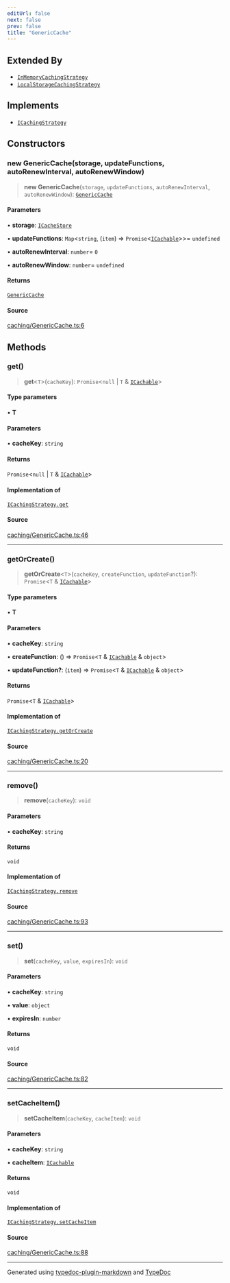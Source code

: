```yaml
---
editUrl: false
next: false
prev: false
title: "GenericCache"
---
```


## Extended By

- [`InMemoryCachingStrategy`](/api/classes/inmemorycachingstrategy/)
- [`LocalStorageCachingStrategy`](/api/classes/localstoragecachingstrategy/)

## Implements

- [`ICachingStrategy`](/api/interfaces/icachingstrategy/)

## Constructors

### new GenericCache(storage, updateFunctions, autoRenewInterval, autoRenewWindow)

> **new GenericCache**(`storage`, `updateFunctions`, `autoRenewInterval`, `autoRenewWindow`): [`GenericCache`](/api/classes/genericcache/)

#### Parameters

• **storage**: [`ICacheStore`](/api/interfaces/icachestore/)

• **updateFunctions**: `Map`\<`string`, (`item`) => `Promise`\<[`ICachable`](/api/interfaces/icachable/)\>\>= `undefined`

• **autoRenewInterval**: `number`= `0`

• **autoRenewWindow**: `number`= `undefined`

#### Returns

[`GenericCache`](/api/classes/genericcache/)

#### Source

[caching/GenericCache.ts:6](https://github.com/fostertheweb/spotify-web-sdk/blob/9d7441b/src/caching/GenericCache.ts#L6)

## Methods

### get()

> **get**\<`T`\>(`cacheKey`): `Promise`\<`null` \| `T` & [`ICachable`](/api/interfaces/icachable/)\>

#### Type parameters

• **T**

#### Parameters

• **cacheKey**: `string`

#### Returns

`Promise`\<`null` \| `T` & [`ICachable`](/api/interfaces/icachable/)\>

#### Implementation of

[`ICachingStrategy.get`](/api/interfaces/icachingstrategy/#get)

#### Source

[caching/GenericCache.ts:46](https://github.com/fostertheweb/spotify-web-sdk/blob/9d7441b/src/caching/GenericCache.ts#L46)

***

### getOrCreate()

> **getOrCreate**\<`T`\>(`cacheKey`, `createFunction`, `updateFunction`?): `Promise`\<`T` & [`ICachable`](/api/interfaces/icachable/)\>

#### Type parameters

• **T**

#### Parameters

• **cacheKey**: `string`

• **createFunction**: () => `Promise`\<`T` & [`ICachable`](/api/interfaces/icachable/) & `object`\>

• **updateFunction?**: (`item`) => `Promise`\<`T` & [`ICachable`](/api/interfaces/icachable/) & `object`\>

#### Returns

`Promise`\<`T` & [`ICachable`](/api/interfaces/icachable/)\>

#### Implementation of

[`ICachingStrategy.getOrCreate`](/api/interfaces/icachingstrategy/#getorcreate)

#### Source

[caching/GenericCache.ts:20](https://github.com/fostertheweb/spotify-web-sdk/blob/9d7441b/src/caching/GenericCache.ts#L20)

***

### remove()

> **remove**(`cacheKey`): `void`

#### Parameters

• **cacheKey**: `string`

#### Returns

`void`

#### Implementation of

[`ICachingStrategy.remove`](/api/interfaces/icachingstrategy/#remove)

#### Source

[caching/GenericCache.ts:93](https://github.com/fostertheweb/spotify-web-sdk/blob/9d7441b/src/caching/GenericCache.ts#L93)

***

### set()

> **set**(`cacheKey`, `value`, `expiresIn`): `void`

#### Parameters

• **cacheKey**: `string`

• **value**: `object`

• **expiresIn**: `number`

#### Returns

`void`

#### Source

[caching/GenericCache.ts:82](https://github.com/fostertheweb/spotify-web-sdk/blob/9d7441b/src/caching/GenericCache.ts#L82)

***

### setCacheItem()

> **setCacheItem**(`cacheKey`, `cacheItem`): `void`

#### Parameters

• **cacheKey**: `string`

• **cacheItem**: [`ICachable`](/api/interfaces/icachable/)

#### Returns

`void`

#### Implementation of

[`ICachingStrategy.setCacheItem`](/api/interfaces/icachingstrategy/#setcacheitem)

#### Source

[caching/GenericCache.ts:88](https://github.com/fostertheweb/spotify-web-sdk/blob/9d7441b/src/caching/GenericCache.ts#L88)

***

Generated using [typedoc-plugin-markdown](https://www.npmjs.com/package/typedoc-plugin-markdown) and [TypeDoc](https://typedoc.org/)
